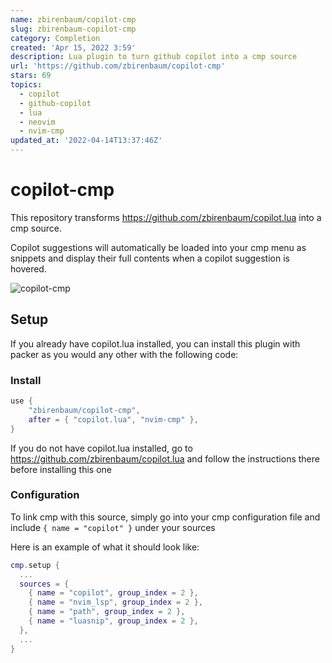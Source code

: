 ```yaml
---
name: zbirenbaum/copilot-cmp
slug: zbirenbaum-copilot-cmp
category: Completion
created: 'Apr 15, 2022 3:59'
description: Lua plugin to turn github copilot into a cmp source
url: 'https://github.com/zbirenbaum/copilot-cmp'
stars: 69
topics:
  - copilot
  - github-copilot
  - lua
  - neovim
  - nvim-cmp
updated_at: '2022-04-14T13:37:46Z'
---
```

# copilot-cmp

This repository transforms <https://github.com/zbirenbaum/copilot.lua> into a cmp source.

Copilot suggestions will automatically be loaded into your cmp menu as snippets and display their full contents when a copilot suggestion is hovered.

![copilot-cmp](https://user-images.githubusercontent.com/32016110/161629472-db4324f1-d091-441c-a681-d3d9b589ecd0.png)

## Setup

If you already have copilot.lua installed, you can install this plugin with packer as you would any other with the following code:

### Install

```lua
use {
    "zbirenbaum/copilot-cmp",
    after = { "copilot.lua", "nvim-cmp" },
}
```

If you do not have copilot.lua installed, go to <https://github.com/zbirenbaum/copilot.lua> and follow the instructions there before installing this one

### Configuration

To link cmp with this source, simply go into your cmp configuration file and include `{ name = "copilot" }` under your sources

Here is an example of what it should look like:

```lua
cmp.setup {
  ...
  sources = {
    { name = "copilot", group_index = 2 },
    { name = "nvim_lsp", group_index = 2 },
    { name = "path", group_index = 2 },
    { name = "luasnip", group_index = 2 },
  },
  ...
}
```

